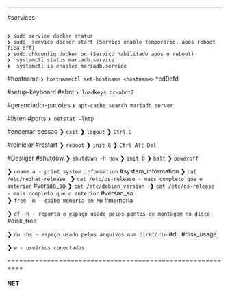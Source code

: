 ------

#services
```shell

❯ sudo service docker status
❯ sudo  service docker start (Serviço enable temporário, após reboot fica off)
❯ sudo chkconfig docker on (Serviço habilitado após o reboot)
❯  systemctl status mariadb.service 
❯  systemctl is-enabled mariadb.service
```

#hostname
`❯ hostnamectl set-hostname <hostname>` ^ed9efd

#setup-keyboard #abnt
`❯ loadkeys br-abnt2`  

#gerenciador-pacotes
`❯ apt-cache search mariadb.server`

#listen #ports
`❯ netstat -lntp`


#encerrar-sessao
❯  `exit` 
❯  `logout`
❯  `Ctrl D`

#reiniciar #restart
❯ `reboot`
❯ `init 6`
❯ `Ctrl Alt Del`

#Desligar #shutdow
❯ `shutdown -h now`
❯ `init 0`
❯ `halt`
❯ `poweroff`

❯ `uname a - print system information` #system_information
❯ `cat /etc/redhat-release `
❯ `cat /etc/os-release - mais completo que o anterior` #versao_so
❯ `cat /etc/debian_version `
❯ `cat /etc/os-release  - mais completo que o anterior` #versao_so  
❯ `free -m - exibe memoria em MB` #memoria

❯ `df -h - reporta o espaço usado pelos pontos de montagem no disco` #disk_free

❯ `du -hs - espaço usado pelos arquivos num diretório` #du #disk_usage

❯  `w - usuários conectados`

==========================================================

#### NET








